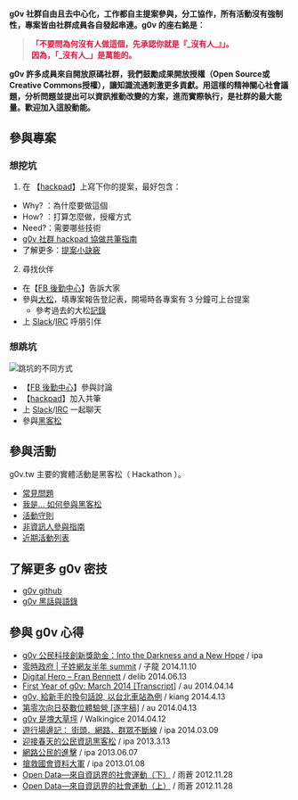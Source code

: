 <div class="ui stacked segment">
<h4>
g0v 社群自由且去中心化，工作都自主提案參與，分工協作，所有活動沒有強制性，專案皆由社群成員各自發起串連。g0v 的座右銘是：
<p />
<blockquote style="color: crimson">「不要問為何沒有人做這個，先承認你就是『_沒有人_』」。<br />
因為，「_沒有人_」是萬能的。</blockquote>
<p />
g0v 許多成員來自開放原碼社群，我們鼓勵成果開放授權（Open Source或Creative Commons授權），讓知識流通刺激更多貢獻。用這樣的精神關心社會議題，分析問題並提出可以資訊推動改變的方案，進而實際執行，是社群的最大能量。歡迎加入這股動能。
</h4>
</div>

## 參與專案

### 想挖坑

1. 在 【[hackpad](https://g0v.hackpad.com/)】上寫下你的提案，最好包含：
  * Why? ：為什麼要做這個
  * How? ：打算怎麼做，授權方式
  * Need?：需要哪些技術
  * [g0v 社群 hackpad 協做共筆指南](https://g0v.hackpad.com/g0v-hackpad--nHk4V2TNU67)
  * 了解更多：[提案小訣竅](http://ipa.logdown.com/posts/143277-g0v-proposal-tips)
2. 尋找伙伴
  * 在【[FB 後勤中心](https://www.facebook.com/groups/g0v.general/)】告訴大家
  * 參與[大松](http://hack.g0v.tw/)，填專案報告登記表，開場時各專案有 3 分鐘可上台提案
    * 參考過去的大松[記錄](http://hack.g0v.tw/)
  * 上 [Slack](http://join.g0v.today/)/[IRC](http://hack.g0v.tw/irc) 呼朋引伴

### 想跳坑

![跳坑的不同方式](/imgs/participate.jpg)

* 【[FB 後勤中心](https://www.facebook.com/groups/g0v.general/)】參與討論
* 【[hackpad](https://g0v.hackpad.com/)】加入共筆
* 上 [Slack](http://join.g0v.today/)/[IRC](http://hack.g0v.tw/irc) 一起聊天
* 參與[黑客松](http://hack.g0v.tw/)

## 參與活動

g0v.tw 主要的實體活動是黑客松（ Hackathon ）。

* [常見問題](https://g0v.hackpad.com/FAQ-gLNXqwv6krA)
* [我是... 如何參與黑客松](https://g0v.hackpad.com/...--ciS8hEGw7iu)
* [活動守則](https://g0v.hackpad.com/2mprMIpYMz9)
* [非資訊人參與指南](http://ipa.logdown.com/posts/166655-g0v-hackathon-nongeek)
* [近期活動列表](http://hack.g0v.tw/)

## 了解更多 g0v 密技

* [g0v github](https://github.com/g0v)
* [g0v 黑話與語錄](https://g0v.hackpad.com/g0v--MI7fGNIdygb)

## 參與 g0v 心得

* [g0v 公民科技創新獎助金：Into the Darkness and a New Hope](https://medium.com/g0v-tw/g0v-%E5%85%AC%E6%B0%91%E7%A7%91%E6%8A%80%E5%89%B5%E6%96%B0%E7%8D%8E%E5%8A%A9%E9%87%91-into-the-darkness-and-a-new-hope-5ac25e373ccd) / ipa
* [零時政府 | 子姓網友半年 summit](http://blog.yam.com/shulusama/article/81318638) / 子龍 2014.11.10
* [Digital Hero – Fran Bennett](http://blog.delib.net/digital-hero-fran-bennett/) / delib 2014.06.13
* [First Year of g0v: March 2014 [Transcript]](https://www.facebook.com/notes/%E5%94%90%E9%B3%B3/first-year-of-g0v-march-2014-transcript/808828052479750) / au 2014.04.14
* [g0v, 給新手的換句話說, 以台北車站為例](http://blog.twpug.org/607) / kiang 2014.4.13
* [第零次向日葵數位體驗營 [逐字稿]](https://www.facebook.com/notes/%E5%94%90%E9%B3%B3/%E7%AC%AC%E9%9B%B6%E6%AC%A1%E5%90%91%E6%97%A5%E8%91%B5%E6%95%B8%E4%BD%8D%E9%AB%94%E9%A9%97%E7%87%9F-%E9%80%90%E5%AD%97%E7%A8%BF/808273105868578) / au 2014.04.13
* [g0v 是塊大草坪](http://walkingice.blogspot.tw/2014/04/g0v.html) / Walkingice 2014.04.12
* [遊行場邊記： 街頭．網路．群眾不斷線](http://ipa.logdown.com/posts/184187-protest-internet-crowd) / ipa 2014.03.09
* [迎接春天的公民資訊黑客松](http://ipaway.org/?p=2518) / ipa 2013.3.13
* [網路公民的進擊](http://ipaway.org/?p=2679) / ipa 2013.06.07
* [搶救國會資料大軍](http://ipaway.org/?p=2334) / ipa 2013.01.08
* [Open Data—來自資訊界的社會運動（下）](http://www.thinkingtaiwan.com/public/articles/view/318) / 雨蒼 2012.11.28
* [Open Data—來自資訊界的社會運動（上）](http://www.thinkingtaiwan.com/articles/view/314) / 雨蒼 2012.11.28

